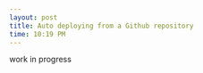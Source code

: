 ```yaml
---
layout: post
title: Auto deploying from a Github repository
time: 10:19 PM
---
```


work in progress
